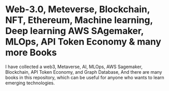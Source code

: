 ﻿# Web-3.0, Meteverse, Blockchain, NFT, Ethereum, Machine learning, Deep learning AWS SAgemaker, MLOps, API Token Economy & many more Books

I have collected a web3, Metaverse,  AI, MLOps, AWS Sagemaker, Blockchain, API Token Economy, and Graph Database, And there are many books in this repository, which can be useful for anyone who wants to learn emerging technologies.
